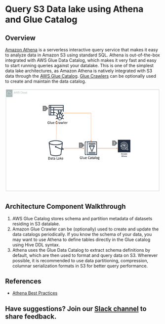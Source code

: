 # Query S3 Data lake using Athena and Glue Catalog

## Overview

[Amazon Athena](https://aws.amazon.com/athena/) is a serverless interactive query service that makes it easy to analyze data in Amazon S3 using standard SQL. Athena is out-of-the-box integrated with AWS Glue Data Catalog, which makes it very fast and easy to start running queries against your datalake. This is one of the simplest data lake architectures, as Amazon Athena is natively integrated with S3 data through the [AWS Glue Catalog](https://aws.amazon.com/glue/). [Glue Crawlers](https://docs.aws.amazon.com/glue/latest/dg/add-crawler.html) can be optionally used to create and maintain the data catalog.

![Query S3 Data lake using Athena](../.gitbook/assets/analytics-athena.png)

## Architecture Component Walkthrough

1. AWS Glue Catalog stores schema and partition metadata of datasets residing in S3 datalake.
2. Amazon Glue Crawler can be \(optionally\) used to create and update the data catalogs periodically. If you know the schema of your data, you may want to use Athena to define tables directly in the Glue catalog using Hive DDL syntax.
3. Athena uses the Glue Data Catalog to extract schema definitions by default, which are then used to format and query data on S3. Wherever possible, it is recommended to use data partitioning, compression,  columnar serialization formats in S3 for better query performance.

## References

* [Athena Best Practices](https://aws.amazon.com/blogs/big-data/top-10-performance-tuning-tips-for-amazon-athena/)

## Have suggestions? Join our [Slack channel](https://join.slack.com/t/cat-cwp4274/shared_invite/zt-e2ztjpgw-Bugw46iXsLbZ~V54AljWsA) to  share feedback.

